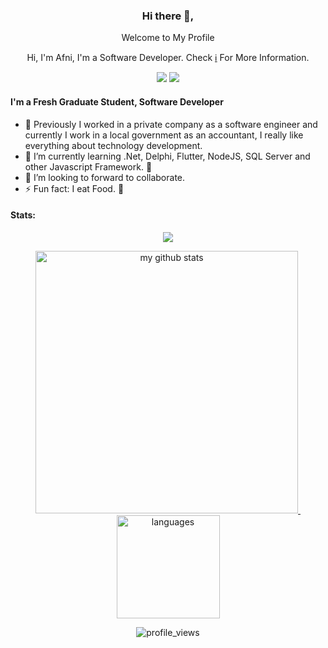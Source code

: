 <div align="center">
<h3>Hi there 👋,</h3>
<p>Welcome to My Profile</p>
<p>Hi, I'm Afni, I'm a Software Developer. Check <a href="#">ℹ️</a> For More Information.</p>

[![](https://img.shields.io/badge/-@afni.afdillah-black?logo=medium&style=flat-square)](https://medium.com/@urang-banua)
[![](https://img.shields.io/badge/-afni.afdillah-1fa2f2?logo=facebook&style=flat-square&logoColor=white)](https://facebook.com/afni.afdillah) 
</div>

#### I'm a Fresh Graduate Student, Software Developer
- 🔭  Previously I worked in a private company as a software engineer and currently I work in a local government as an accountant, I really like everything about technology development.
- 🌱 I’m currently learning .Net, Delphi, Flutter, NodeJS, SQL Server and other Javascript Framework. 🤣
- 👯 I’m looking to forward to collaborate. 
- ⚡ Fun fact: I eat Food. 🍜

#### Stats:  

<!-- thropy -->
<a href="https://afni18.github.io">
    <p align="center">
        <img src="https://github-profile-trophy.vercel.app/?username=afni18&column=7&theme=onedark"/>
    </p>
</a>

<!-- status codes -->
<a align="center" href="https://afni18.github.io">
    <p align="center">
    <img src="https://github-readme-stats.vercel.app/api?username=afni18&show_icons=true&theme=radical" alt="my github stats" width="420"/>&nbsp;<img src="https://github-readme-stats.vercel.app/api/top-langs/?username=afni18&hide=css,tsql,blade,%20jupyter+notebook&langs_count=10&count_private=1&theme=radical&layout=compact" alt="languages" height="165">
    </p>
</a>

<p align="center">
 <img src="https://komarev.com/ghpvc/?username=afni18&color=brightgreen&style=flat-square" alt="profile_views"/>
</p>
